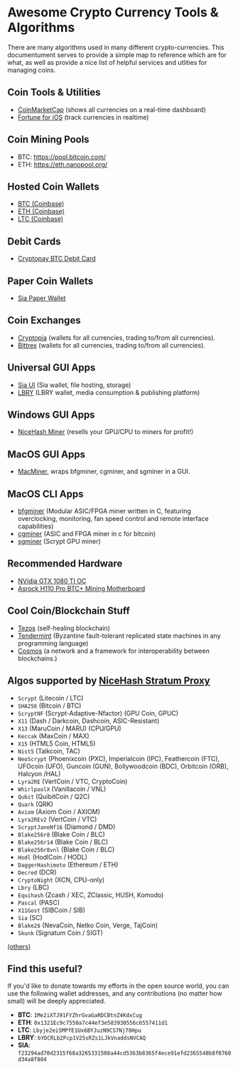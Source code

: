 # Awesome Crypto Currency Tools & Algorithms

There are many algorithms used in many different crypto-currencies. This documentument serves to provide a simple map to reference which are for what, as well as provide a nice list of helpful services and utlities for managing coins. 

## Coin Tools & Utilities

- [CoinMarketCap](https://coinmarketcap.com) (shows all currencies on a real-time dashboard)
- [Fortune for iOS](http://getfortuneapp.com) (track currencies in realtime)

## Coin Mining Pools

- BTC: https://pool.bitcoin.com/
- ETH: https://eth.nanopool.org/

## Hosted Coin Wallets

- [BTC (Coinbase)](https://www.coinbase.com/join/516f7e9a929bda3e06000001)
- [ETH (Coinbase)](https://www.coinbase.com/join/516f7e9a929bda3e06000001)
- [LTC (Coinbase)](https://www.coinbase.com/join/516f7e9a929bda3e06000001)

## Debit Cards

- [Cryptopay BTC Debit Card](https://cryptopay.me/join/03db9c17)

## Paper Coin Wallets

- [Sia Paper Wallet](https://siapaperwallet.co)

## Coin Exchanges

- [Cryptopia](https://www.cryptopia.co.nz/Register?referrer=kennethreitz) (wallets for all currencies, trading to/from all currencies).
- [Bittrex](https://bittrex.com) (wallets for all currencies, trading to/from all currencies).


## Universal GUI Apps

- [Sia UI](http://sia.tech/apps/) (Sia wallet, file hosting, storage)
- [LBRY](https://lbry.io) (LBRY wallet, media consumption & publishing platform)

## Windows GUI Apps

- [NiceHash Miner](https://miner.nicehash.com/?refby=386829) (resells your GPU/CPU to miners for profit!)

## MacOS GUI Apps

- [MacMiner](http://macminer.fabulouspanda.com/macminer/), wraps bfgminer, cgminer, and sgminer in a GUI.

## MacOS CLI Apps

- [bfgminer](http://macminer.fabulouspanda.com/commandline/) (Modular ASIC/FPGA miner written in C, featuring overclocking, monitoring, fan speed control and remote interface capabilities)
- [cgminer](http://macminer.fabulouspanda.com/commandline/) (ASIC and FPGA miner in c for bitcoin)
- [sgminer](http://macminer.fabulouspanda.com/commandline/) (Scrypt GPU miner)

## Recommended Hardware

- [NVidia GTX 1080 TI OC](http://amzn.to/2wl1c9j)
- [Asrock H110 Pro BTC+ Mining Motherboard](http://amzn.to/2xadkYk)

## Cool Coin/Blockchain Stuff

- [Tezos](https://www.tezos.com) (self-healing blockchain)
- [Tendermint](https://tendermint.com) (Byzantine fault-tolerant replicated state machines in any programming language)
- [Cosmos](https://cosmos.network) (a network and a framework for interoperability between blockchains.)


## Algos supported by [NiceHash Stratum Proxy](https://www.nicehash.com/?refby=386829)

- `Scrypt` (Litecoin / LTC)
- `SHA256` (Bitcoin / BTC)
- `ScryptNF` (Scrypt-Adaptive-Nfactor) (GPU Coin, GPUC)
- `X11` (Dash / Darkcoin, Dashcoin, ASIC-Resistant)
- `X13` (MaruCoin / MARU) (CPU/GPU)
- `Keccak` (MaxCoin / MAX)
- `X15` (HTML5 Coin, HTML5)
- `Nist5` (Talkcoin, TAC)
- `NeoScrypt` (Phoenixcoin (PXC), Imperialcoin (IPC), Feathercoin (FTC), UFOcoin (UFO), Guncoin (GUN), Bollywoodcoin (BDC), Orbitcoin (ORB), Halcyon /HAL)
- `Lyra2RE` (VertCoin / VTC, CryptoCoin)
- `WhirlpoolX` (Vanillacoin / VNL)
- `Qubit` (QuibitCoin / Q2C)
- `Quark` (QRK)
- `Axiom` (Axiom Coin / AXIOM)
- `Lyra2REv2` (VertCoin / VTC)
- `ScryptJaneNf16` (Diamond / DMD)
- `Blake256r8` (Blake Coin / BLC)
- `Blake256r14` (Blake Coin / BLC)
- `Blake256r8vnl` (Blake Coin / BLC)
- `Hodl` (HodlCoin / HODL)
- `DaggerHashimoto` (Ethereum / ETH)
- `Decred` (DCR)
- `CryptoNight` (XCN, CPU-only)
- `Lbry` (LBC)
- `Equihash` (Zcash / XEC, ZClassic, HUSH, Komodo)
- `Pascal` (PASC)
- `X11Gost` (SIBCoin / SIB)
- `Sia` (SC)
- `Blake2`s (NevaCoin, Netko Coin, Verge, TajCoin)
- `Skunk` (Signatum Coin / SIGT)

[(others)](https://github.com/kennethreitz/awesome-coins/blob/master/other.md)

## Find this useful?

If you'd like to donate towards my efforts in the open source world, you can use the following wallet addresses, and any contributions (no matter how small) will be deeply appreciated.

- **BTC**: `1Me2iXTJ91FYZhrGvaGaRDCBtnZ4KdxCug`
- **ETH**: `0x1321Ec9c7550a7c44ef3e583930556c6557411d1`
- **LTC**: `Lbyje2eiSMPfE1Ux6BYJuzN9CS7Nj78Hpu`
- **LBRY**: `bYDCRLb2Pcp1V25sRZs1LJkVnaddsNVCAQ`
- **SIA**: `f23294ad70d2315f68a3265331508a44cd5363b8365f4ece91efd2365548b8f0760d34a8f884`
